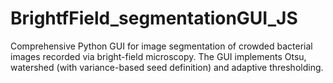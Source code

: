 # BrightfField_segmentationGUI_JS
Comprehensive Python GUI for image segmentation of crowded bacterial images recorded via bright-field microscopy. The GUI implements Otsu, watershed (with variance-based seed definition) and adaptive thresholding.
